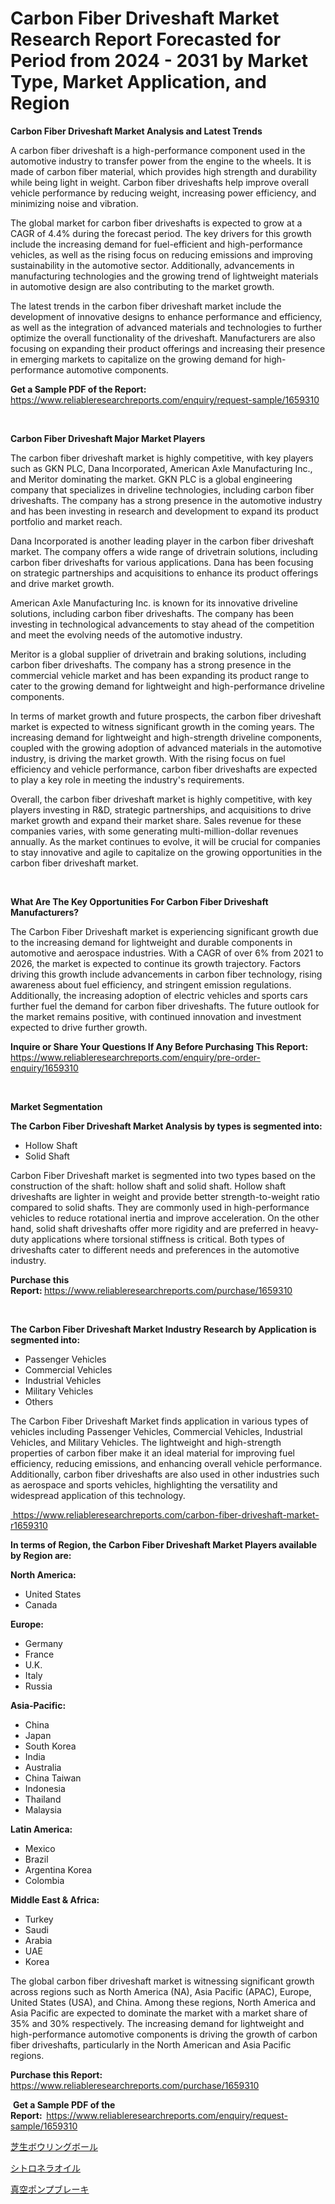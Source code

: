 <p><h1>Carbon Fiber Driveshaft Market Research Report Forecasted for Period from 2024 -  2031 by Market Type, Market Application, and Region</h1></p><p><strong>Carbon Fiber Driveshaft Market Analysis and Latest Trends</strong></p>
<p><p>A carbon fiber driveshaft is a high-performance component used in the automotive industry to transfer power from the engine to the wheels. It is made of carbon fiber material, which provides high strength and durability while being light in weight. Carbon fiber driveshafts help improve overall vehicle performance by reducing weight, increasing power efficiency, and minimizing noise and vibration.</p><p>The global market for carbon fiber driveshafts is expected to grow at a CAGR of 4.4% during the forecast period. The key drivers for this growth include the increasing demand for fuel-efficient and high-performance vehicles, as well as the rising focus on reducing emissions and improving sustainability in the automotive sector. Additionally, advancements in manufacturing technologies and the growing trend of lightweight materials in automotive design are also contributing to the market growth.</p><p>The latest trends in the carbon fiber driveshaft market include the development of innovative designs to enhance performance and efficiency, as well as the integration of advanced materials and technologies to further optimize the overall functionality of the driveshaft. Manufacturers are also focusing on expanding their product offerings and increasing their presence in emerging markets to capitalize on the growing demand for high-performance automotive components.</p></p>
<p><strong>Get a Sample PDF of the Report:&nbsp;</strong> <a href="https://www.reliableresearchreports.com/enquiry/request-sample/1659310">https://www.reliableresearchreports.com/enquiry/request-sample/1659310</a></p>
<p>&nbsp;</p>
<p><strong>Carbon Fiber Driveshaft Major Market Players</strong></p>
<p><p>The carbon fiber driveshaft market is highly competitive, with key players such as GKN PLC, Dana Incorporated, American Axle Manufacturing Inc., and Meritor dominating the market. GKN PLC is a global engineering company that specializes in driveline technologies, including carbon fiber driveshafts. The company has a strong presence in the automotive industry and has been investing in research and development to expand its product portfolio and market reach.</p><p>Dana Incorporated is another leading player in the carbon fiber driveshaft market. The company offers a wide range of drivetrain solutions, including carbon fiber driveshafts for various applications. Dana has been focusing on strategic partnerships and acquisitions to enhance its product offerings and drive market growth.</p><p>American Axle Manufacturing Inc. is known for its innovative driveline solutions, including carbon fiber driveshafts. The company has been investing in technological advancements to stay ahead of the competition and meet the evolving needs of the automotive industry.</p><p>Meritor is a global supplier of drivetrain and braking solutions, including carbon fiber driveshafts. The company has a strong presence in the commercial vehicle market and has been expanding its product range to cater to the growing demand for lightweight and high-performance driveline components.</p><p>In terms of market growth and future prospects, the carbon fiber driveshaft market is expected to witness significant growth in the coming years. The increasing demand for lightweight and high-strength driveline components, coupled with the growing adoption of advanced materials in the automotive industry, is driving the market growth. With the rising focus on fuel efficiency and vehicle performance, carbon fiber driveshafts are expected to play a key role in meeting the industry's requirements.</p><p>Overall, the carbon fiber driveshaft market is highly competitive, with key players investing in R&D, strategic partnerships, and acquisitions to drive market growth and expand their market share. Sales revenue for these companies varies, with some generating multi-million-dollar revenues annually. As the market continues to evolve, it will be crucial for companies to stay innovative and agile to capitalize on the growing opportunities in the carbon fiber driveshaft market.</p></p>
<p>&nbsp;</p>
<p><strong>What Are The Key Opportunities For Carbon Fiber Driveshaft Manufacturers?</strong></p>
<p><p>The Carbon Fiber Driveshaft market is experiencing significant growth due to the increasing demand for lightweight and durable components in automotive and aerospace industries. With a CAGR of over 6% from 2021 to 2026, the market is expected to continue its growth trajectory. Factors driving this growth include advancements in carbon fiber technology, rising awareness about fuel efficiency, and stringent emission regulations. Additionally, the increasing adoption of electric vehicles and sports cars further fuel the demand for carbon fiber driveshafts. The future outlook for the market remains positive, with continued innovation and investment expected to drive further growth.</p></p>
<p><strong>Inquire or Share Your Questions If Any Before Purchasing This Report:</strong> <a href="https://www.reliableresearchreports.com/enquiry/pre-order-enquiry/1659310">https://www.reliableresearchreports.com/enquiry/pre-order-enquiry/1659310</a></p>
<p>&nbsp;</p>
<p><strong>Market Segmentation</strong></p>
<p><strong>The Carbon Fiber Driveshaft Market Analysis by types is segmented into:</strong></p>
<p><ul><li>Hollow Shaft</li><li>Solid Shaft</li></ul></p>
<p><p>Carbon Fiber Driveshaft market is segmented into two types based on the construction of the shaft: hollow shaft and solid shaft. Hollow shaft driveshafts are lighter in weight and provide better strength-to-weight ratio compared to solid shafts. They are commonly used in high-performance vehicles to reduce rotational inertia and improve acceleration. On the other hand, solid shaft driveshafts offer more rigidity and are preferred in heavy-duty applications where torsional stiffness is critical. Both types of driveshafts cater to different needs and preferences in the automotive industry.</p></p>
<p><strong>Purchase this Report:&nbsp;</strong><a href="https://www.reliableresearchreports.com/purchase/1659310">https://www.reliableresearchreports.com/purchase/1659310</a></p>
<p>&nbsp;</p>
<p><strong>The Carbon Fiber Driveshaft Market Industry Research by Application is segmented into:</strong></p>
<p><ul><li>Passenger Vehicles</li><li>Commercial Vehicles</li><li>Industrial Vehicles</li><li>Military Vehicles</li><li>Others</li></ul></p>
<p><p>The Carbon Fiber Driveshaft Market finds application in various types of vehicles including Passenger Vehicles, Commercial Vehicles, Industrial Vehicles, and Military Vehicles. The lightweight and high-strength properties of carbon fiber make it an ideal material for improving fuel efficiency, reducing emissions, and enhancing overall vehicle performance. Additionally, carbon fiber driveshafts are also used in other industries such as aerospace and sports vehicles, highlighting the versatility and widespread application of this technology.</p></p>
<p><a href="https://www.reliableresearchreports.com/carbon-fiber-driveshaft-market-r1659310">&nbsp;https://www.reliableresearchreports.com/carbon-fiber-driveshaft-market-r1659310</a></p>
<p><strong>In terms of Region, the Carbon Fiber Driveshaft Market Players available by Region are:</strong></p>
<p>
    <p> <strong> North America: </strong>
        <ul>
            <li>United States</li>
            <li>Canada</li>
        </ul>
        </p> 
    <p> <strong> Europe: </strong>
        <ul>
            <li>Germany</li>
            <li>France</li>
            <li>U.K.</li>
            <li>Italy</li>
            <li>Russia</li>
        </ul>
        </p> 
    <p> <strong> Asia-Pacific: </strong>
        <ul>
            <li>China</li>
            <li>Japan</li>
            <li>South Korea</li>
            <li>India</li>
            <li>Australia</li>
            <li>China Taiwan</li>
            <li>Indonesia</li>
            <li>Thailand</li>
            <li>Malaysia</li>
        </ul>
        </p> 
    <p> <strong> Latin America: </strong>
        <ul>
            <li>Mexico</li>
            <li>Brazil</li>
            <li>Argentina Korea</li>
            <li>Colombia</li>
        </ul>
        </p> 
    <p> <strong> Middle East & Africa: </strong>
        <ul>
            <li>Turkey</li>
            <li>Saudi</li>
            <li>Arabia</li>
            <li>UAE</li>
            <li>Korea</li>
        </ul>
    </p>
    </p>
<p><p>The global carbon fiber driveshaft market is witnessing significant growth across regions such as North America (NA), Asia Pacific (APAC), Europe, United States (USA), and China. Among these regions, North America and Asia Pacific are expected to dominate the market with a market share of 35% and 30% respectively. The increasing demand for lightweight and high-performance automotive components is driving the growth of carbon fiber driveshafts, particularly in the North American and Asia Pacific regions.</p></p>
<p><strong>Purchase this Report: </strong><a href="https://www.reliableresearchreports.com/purchase/1659310">https://www.reliableresearchreports.com/purchase/1659310</a></p>
<p>&nbsp;<strong>Get a Sample PDF of the Report:&nbsp;&nbsp;</strong><a href="https://www.reliableresearchreports.com/enquiry/request-sample/1659310">https://www.reliableresearchreports.com/enquiry/request-sample/1659310</a></p>
<p><strong></strong></p>
<p><p><a href="https://github.com/oqoeusbvpadwjs08/Market-Research-Report-List-1/blob/main/764788428276.md">芝生ボウリングボール</a></p><p><a href="https://medium.com/@thomasbaker655/%E3%82%B7%E3%83%88%E3%83%AD%E3%83%8D%E3%83%A9%E6%B2%B9%E3%81%AE%E5%B8%82%E5%A0%B4%E8%A6%8F%E6%A8%A1%E3%81%A8%E5%B8%82%E5%A0%B4%E5%8B%95%E5%90%91-%E5%AE%8C%E5%85%A8%E3%81%AA%E7%94%A3%E6%A5%AD%E6%A6%82%E8%A6%81-2024%E5%B9%B4%E3%81%8B%E3%82%892031%E5%B9%B4-51d7003b236b">シトロネラオイル</a></p><p><a href="https://medium.com/@amandasantosxavier51/%E7%9C%9F%E7%A9%BA%E3%83%9D%E3%83%B3%E3%83%97%E3%83%96%E3%83%AC%E3%83%BC%E3%82%AD%E5%B8%82%E5%A0%B4%E3%81%AF-%E5%B8%82%E5%A0%B4%E3%82%B7%E3%82%A7%E3%82%A2-%E5%B8%82%E5%A0%B4%E3%83%88%E3%83%AC%E3%83%B3%E3%83%89-%E5%B8%82%E5%A0%B4%E6%88%90%E9%95%B7%E3%81%AB%E9%96%A2%E3%81%99%E3%82%8B%E6%83%85%E5%A0%B1%E3%82%92%E6%8F%90%E4%BE%9B%E3%81%97%E3%81%BE%E3%81%99-5afa76eaf660">真空ポンプブレーキ</a></p></p>